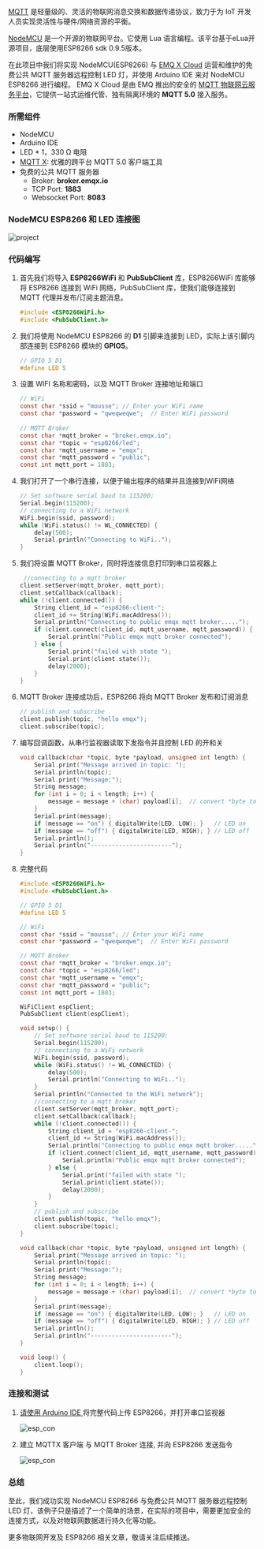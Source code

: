 


[MQTT](https://zh.wikipedia.org/zh-hans/MQTT) 是轻量级的、灵活的物联网消息交换和数据传递协议，致力于为 IoT 开发人员实现灵活性与硬件/网络资源的平衡。

[NodeMCU](https://www.nodemcu.com/) 是一个开源的物联网平台。它使用 Lua 语言编程。该平台基于eLua开源项目，底层使用ESP8266 sdk 0.9.5版本。

在此项目中我们将实现 NodeMCU(ESP8266) 与 [EMQ X Cloud](https://cloud.emqx.io/cn/) 运营和维护的免费公共 MQTT 服务器远程控制 LED 灯，并使用 Arduino IDE 来对 NodeMCU ESP8266 进行编程。 EMQ X Cloud 是由 EMQ 推出的安全的 [MQTT 物联网云服务平台](https://cloud.emqx.io/cn/)，它提供一站式运维代管、独有隔离环境的 **MQTT 5.0** 接入服务。




### 所需组件

* NodeMCU
* Arduino IDE
* LED * 1，330 Ω 电阻
* [MQTT X](<https://mqttx.app/>):  优雅的跨平台 MQTT 5.0 客户端工具
* 免费的公共 MQTT 服务器
  - Broker:  **broker.emqx.io**
  - TCP Port:  **1883**
  - Websocket Port:  **8083**



### NodeMCU ESP8266 和 LED 连接图

![project](https://static.emqx.net/images/esp8266_control_led.png)



### 代码编写

1. 首先我们将导入 **ESP8266WiFi** 和 **PubSubClient** 库，ESP8266WiFi 库能够将 ESP8266 连接到 WiFi 网络，PubSubClient 库，使我们能够连接到 MQTT 代理并发布/订阅主题消息。

   ```c
   #include <ESP8266WiFi.h>
   #include <PubSubClient.h>
   ```

2. 我们将使用 NodeMCU ESP8266 的 **D1** 引脚来连接到 LED，实际上该引脚内部连接到 ESP8266 模块的 **GPIO5**。

   ```c
   // GPIO 5 D1
   #define LED 5
   ```

3. 设置 WIFI 名称和密码，以及 MQTT Broker 连接地址和端口

   ```c
   // WiFi
   const char *ssid = "mousse"; // Enter your WiFi name
   const char *password = "qweqweqwe";  // Enter WiFi password
    
   // MQTT Broker
   const char *mqtt_broker = "broker.emqx.io";
   const char *topic = "esp8266/led";
   const char *mqtt_username = "emqx";
   const char *mqtt_password = "public";
   const int mqtt_port = 1883;
   ```

4. 我们打开了一个串行连接，以便于输出程序的结果并且连接到WiFi网络

   ```c
   // Set software serial baud to 115200;
   Serial.begin(115200);
   // connecting to a WiFi network
   WiFi.begin(ssid, password);
   while (WiFi.status() != WL_CONNECTED) {
       delay(500);
       Serial.println("Connecting to WiFi..");
   }
   ```

5. 我们将设置 MQTT Broker，同时将连接信息打印到串口监视器上

   ```c
    //connecting to a mqtt broker
   client.setServer(mqtt_broker, mqtt_port);
   client.setCallback(callback);
   while (!client.connected()) {
       String client_id = "esp8266-client-";
       client_id += String(WiFi.macAddress());
       Serial.println("Connecting to public emqx mqtt broker.....");
       if (client.connect(client_id, mqtt_username, mqtt_password)) {
           Serial.println("Public emqx mqtt broker connected");
       } else {
           Serial.print("failed with state ");
           Serial.print(client.state());
           delay(2000);
       }
   }
   ```

6. MQTT Broker 连接成功后，ESP8266 将向 MQTT Broker 发布和订阅消息

   ```c
   // publish and subscribe
   client.publish(topic, "hello emqx");
   client.subscribe(topic);
   ```

7. 编写回调函数，从串行监视器读取下发指令并且控制 LED 的开和关

   ```c
   void callback(char *topic, byte *payload, unsigned int length) {
       Serial.print("Message arrived in topic: ");
       Serial.println(topic);
       Serial.print("Message:");
       String message;
       for (int i = 0; i < length; i++) {
           message = message + (char) payload[i];  // convert *byte to string
       }
       Serial.print(message);
       if (message == "on") { digitalWrite(LED, LOW); }   // LED on
       if (message == "off") { digitalWrite(LED, HIGH); } // LED off
       Serial.println();
       Serial.println("-----------------------");
   }
   ```

8. 完整代码

   ```c
   #include <ESP8266WiFi.h>
   #include <PubSubClient.h>
   
   // GPIO 5 D1
   #define LED 5
   
   // WiFi
   const char *ssid = "mousse"; // Enter your WiFi name
   const char *password = "qweqweqwe";  // Enter WiFi password
   
   // MQTT Broker
   const char *mqtt_broker = "broker.emqx.io";
   const char *topic = "esp8266/led";
   const char *mqtt_username = "emqx";
   const char *mqtt_password = "public";
   const int mqtt_port = 1883;
   
   WiFiClient espClient;
   PubSubClient client(espClient);
   
   void setup() {
       // Set software serial baud to 115200;
       Serial.begin(115200);
       // connecting to a WiFi network
       WiFi.begin(ssid, password);
       while (WiFi.status() != WL_CONNECTED) {
           delay(500);
           Serial.println("Connecting to WiFi..");
       }
       Serial.println("Connected to the WiFi network");
       //connecting to a mqtt broker
       client.setServer(mqtt_broker, mqtt_port);
       client.setCallback(callback);
       while (!client.connected()) {
           String client_id = "esp8266-client-";
           client_id += String(WiFi.macAddress());
           Serial.println("Connecting to public emqx mqtt broker.....");
           if (client.connect(client_id, mqtt_username, mqtt_password)) {
               Serial.println("Public emqx mqtt broker connected");
           } else {
               Serial.print("failed with state ");
               Serial.print(client.state());
               delay(2000);
           }
       }
       // publish and subscribe
       client.publish(topic, "hello emqx");
       client.subscribe(topic);
   }
   
   void callback(char *topic, byte *payload, unsigned int length) {
       Serial.print("Message arrived in topic: ");
       Serial.println(topic);
       Serial.print("Message:");
       String message;
       for (int i = 0; i < length; i++) {
           message = message + (char) payload[i];  // convert *byte to string
       }
       Serial.print(message);
       if (message == "on") { digitalWrite(LED, LOW); }   // LED on
       if (message == "off") { digitalWrite(LED, HIGH); } // LED off
       Serial.println();
       Serial.println("-----------------------");
   }
   
   void loop() {
       client.loop();
   }
   ```



### 连接和测试

1. [请使用 Arduino IDE ](<https://www.arduino.cc/en/Main/Software>)将完整代码上传 ESP8266，并打开串口监视器

   ![esp_con](https://static.emqx.net/images/esp8266_connect_ssuccessful.png)

2. 建立 MQTTX 客户端 与 MQTT Broker 连接, 并向 ESP8266 发送指令

   ![esp_con](https://static.emqx.net/images/esp8266_control_led_publish.png)



### 总结

至此，我们成功实现 NodeMCU ESP8266 与免费公共 MQTT 服务器远程控制 LED 灯，该例子只是描述了一个简单的场景，在实际的项目中，需要更加安全的连接方式，以及对物联网数据进行持久化等功能。

更多物联网开发及 ESP8266 相关文章，敬请关注后续推送。

